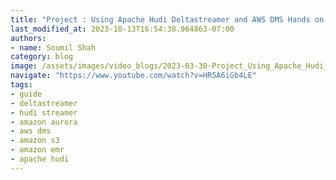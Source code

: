 ```yaml
---
title: "Project : Using Apache Hudi Deltastreamer and AWS DMS Hands on Lab# Part 2"
last_modified_at: 2023-10-13T16:54:38.964863-07:00
authors:
- name: Soumil Shah
category: blog
image: /assets/images/video_blogs/2023-03-30-Project_Using_Apache_Hudi_Deltastreamer_and_AWS_DMS_Hands_on_Lab_Part_1.png
navigate: "https://www.youtube.com/watch?v=HR5A6iGb4LE"
tags:
- guide
- deltastreamer
- hudi streamer
- amazon aurora
- aws dms
- amazon s3
- amazon emr
- apache hudi
---
```

